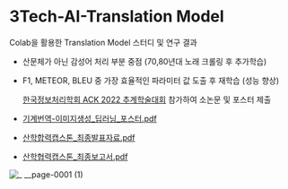 # 3Tech-AI-Translation Model
Colab을 활용한 Translation Model 스터디 및 연구 결과

- 산문체가 아닌 감성어 처리 부분 중점 (70,80년대 노래 크롤링 후 추가학습)
  
- F1, METEOR, BLEU 중 가장 효율적인 파라미터 값 도출 후 재학습 (성능 향상)

  [한국정보처리학회 ACK 2022 추계학술대회](https://www.manuscriptlink.com/society/kips/conference/ack2022) 참가하여 소논문 및 포스터 제출
  
- [기계번역-이미지생성_딥러닝_포스터.pdf](https://github.com/kimdayeon37/3Tech-AI-Colab/files/13292576/-._._.pdf)

- [산학합력캡스톤_최종발표자료.pdf](https://github.com/kimdayeon37/3Tech-AI-Colab/files/13292541/_.pdf)

- [산학협력캡스톤_최종보고서.pdf](https://github.com/kimdayeon37/3Tech-AI-Colab/files/13292505/2023_1_._._.1.pdf)


![_ __page-0001 (1)](https://github.com/kimdayeon37/3Tech-AI-Colab/assets/93921784/c2525839-1284-4e71-9165-af98a1e5dddd)
